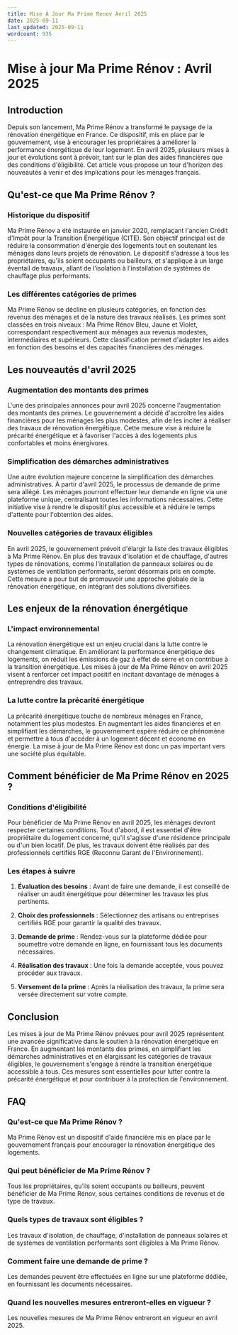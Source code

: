 ```yaml
---
title: Mise À Jour Ma Prime Renov Avril 2025
date: 2025-09-11
last_updated: 2025-09-11
wordcount: 935
---
```


# Mise à jour Ma Prime Rénov : Avril 2025

## Introduction

Depuis son lancement, Ma Prime Rénov a transformé le paysage de la rénovation énergétique en France. Ce dispositif, mis en place par le gouvernement, vise à encourager les propriétaires à améliorer la performance énergétique de leur logement. En avril 2025, plusieurs mises à jour et évolutions sont à prévoir, tant sur le plan des aides financières que des conditions d'éligibilité. Cet article vous propose un tour d'horizon des nouveautés à venir et des implications pour les ménages français.

## Qu'est-ce que Ma Prime Rénov ?

### Historique du dispositif

Ma Prime Rénov a été instaurée en janvier 2020, remplaçant l'ancien Crédit d'Impôt pour la Transition Énergétique (CITE). Son objectif principal est de réduire la consommation d'énergie des logements tout en soutenant les ménages dans leurs projets de rénovation. Le dispositif s'adresse à tous les propriétaires, qu'ils soient occupants ou bailleurs, et s'applique à un large éventail de travaux, allant de l'isolation à l'installation de systèmes de chauffage plus performants.

### Les différentes catégories de primes

Ma Prime Rénov se décline en plusieurs catégories, en fonction des revenus des ménages et de la nature des travaux réalisés. Les primes sont classées en trois niveaux : Ma Prime Rénov Bleu, Jaune et Violet, correspondant respectivement aux ménages aux revenus modestes, intermédiaires et supérieurs. Cette classification permet d'adapter les aides en fonction des besoins et des capacités financières des ménages.

## Les nouveautés d'avril 2025

### Augmentation des montants des primes

L'une des principales annonces pour avril 2025 concerne l'augmentation des montants des primes. Le gouvernement a décidé d'accroître les aides financières pour les ménages les plus modestes, afin de les inciter à réaliser des travaux de rénovation énergétique. Cette mesure vise à réduire la précarité énergétique et à favoriser l'accès à des logements plus confortables et moins énergivores.

### Simplification des démarches administratives

Une autre évolution majeure concerne la simplification des démarches administratives. À partir d'avril 2025, le processus de demande de prime sera allégé. Les ménages pourront effectuer leur demande en ligne via une plateforme unique, centralisant toutes les informations nécessaires. Cette initiative vise à rendre le dispositif plus accessible et à réduire le temps d'attente pour l'obtention des aides.

### Nouvelles catégories de travaux éligibles

En avril 2025, le gouvernement prévoit d'élargir la liste des travaux éligibles à Ma Prime Rénov. En plus des travaux d'isolation et de chauffage, d'autres types de rénovations, comme l'installation de panneaux solaires ou de systèmes de ventilation performants, seront désormais pris en compte. Cette mesure a pour but de promouvoir une approche globale de la rénovation énergétique, en intégrant des solutions diversifiées.

## Les enjeux de la rénovation énergétique

### L'impact environnemental

La rénovation énergétique est un enjeu crucial dans la lutte contre le changement climatique. En améliorant la performance énergétique des logements, on réduit les émissions de gaz à effet de serre et on contribue à la transition énergétique. Les mises à jour de Ma Prime Rénov en avril 2025 visent à renforcer cet impact positif en incitant davantage de ménages à entreprendre des travaux.

### La lutte contre la précarité énergétique

La précarité énergétique touche de nombreux ménages en France, notamment les plus modestes. En augmentant les aides financières et en simplifiant les démarches, le gouvernement espère réduire ce phénomène et permettre à tous d'accéder à un logement décent et économe en énergie. La mise à jour de Ma Prime Rénov est donc un pas important vers une société plus équitable.

## Comment bénéficier de Ma Prime Rénov en 2025 ?

### Conditions d'éligibilité

Pour bénéficier de Ma Prime Rénov en avril 2025, les ménages devront respecter certaines conditions. Tout d'abord, il est essentiel d'être propriétaire du logement concerné, qu'il s'agisse d'une résidence principale ou d'un bien locatif. De plus, les travaux doivent être réalisés par des professionnels certifiés RGE (Reconnu Garant de l'Environnement).

### Les étapes à suivre

1. **Évaluation des besoins** : Avant de faire une demande, il est conseillé de réaliser un audit énergétique pour déterminer les travaux les plus pertinents.
   
2. **Choix des professionnels** : Sélectionnez des artisans ou entreprises certifiés RGE pour garantir la qualité des travaux.

3. **Demande de prime** : Rendez-vous sur la plateforme dédiée pour soumettre votre demande en ligne, en fournissant tous les documents nécessaires.

4. **Réalisation des travaux** : Une fois la demande acceptée, vous pouvez procéder aux travaux.

5. **Versement de la prime** : Après la réalisation des travaux, la prime sera versée directement sur votre compte.

## Conclusion

Les mises à jour de Ma Prime Rénov prévues pour avril 2025 représentent une avancée significative dans le soutien à la rénovation énergétique en France. En augmentant les montants des primes, en simplifiant les démarches administratives et en élargissant les catégories de travaux éligibles, le gouvernement s'engage à rendre la transition énergétique accessible à tous. Ces mesures sont essentielles pour lutter contre la précarité énergétique et pour contribuer à la protection de l'environnement.

## FAQ

### Qu'est-ce que Ma Prime Rénov ?

Ma Prime Rénov est un dispositif d'aide financière mis en place par le gouvernement français pour encourager la rénovation énergétique des logements.

### Qui peut bénéficier de Ma Prime Rénov ?

Tous les propriétaires, qu'ils soient occupants ou bailleurs, peuvent bénéficier de Ma Prime Rénov, sous certaines conditions de revenus et de type de travaux.

### Quels types de travaux sont éligibles ?

Les travaux d'isolation, de chauffage, d'installation de panneaux solaires et de systèmes de ventilation performants sont éligibles à Ma Prime Rénov.

### Comment faire une demande de prime ?

Les demandes peuvent être effectuées en ligne sur une plateforme dédiée, en fournissant les documents nécessaires.

### Quand les nouvelles mesures entreront-elles en vigueur ?

Les nouvelles mesures de Ma Prime Rénov entreront en vigueur en avril 2025.